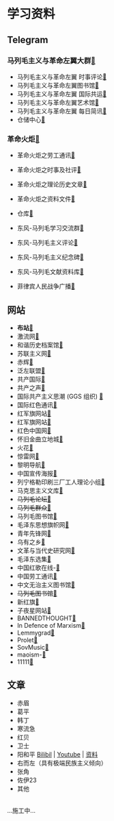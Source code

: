 # 学习资料

## Telegram
### **马列毛主义与革命左翼大群**[🔗](https://t.me/longlivemarxleninmaoist)
- 马列毛主义与革命左翼 时事评论[🔗](https://t.me/eventstracing)
- 马列毛主义与革命左翼图书馆[🔗](https://t.me/taipingtianguo)
- 马列毛主义与革命左翼 国际共运[🔗](https://t.me/statelesscommunism)
- 马列毛主义与革命左翼艺术馆[🔗](https://t.me/leftart)
- 马列毛主义与革命左翼 每日简讯[🔗](https://t.me/voiceofmaoist)
- 仓储中心[🔗](https://t.me/MLMismLibrary)

### **革命火炬**[🔗](https://t.me/gczy2022)
- 革命火炬之劳工通讯[🔗](https://t.me/gczy2023worker)
- 革命火炬之时事及社评[🔗](https://t.me/gczy2023news)
- 革命火炬之理论历史文章[🔗](https://t.me/gczy2023history)
- 革命火炬之资料文件[🔗](https://t.me/gczy2023document)
- 仓库[🔗](https://t.me/xintianmlmwall)

- 东风-马列毛学习交流群[🔗](https://t.me/MarxismLeninismDongfeng)
- 东风-马列毛主义评论[🔗](https://t.me/dongfengmaliemaozhuyipipan)
- 东风-马列毛主义纪念碑[🔗](https://t.me/DongFengMlmNews)
- 东风-马列毛文献资料库[🔗](https://t.me/DFMLMlib)

- 菲律宾人民战争广播[🔗](https://t.me/mlmcpp)

## 网站
- **布站**[🔗](https://longlivemarxleninmaoism.online/)
- 激流网[🔗](https://jiliuwang.net/)
- 和谐历史档案馆[🔗](https://banned-historical-archives.github.io)
- 苏联主义网[🔗](www.cccpism.com)
- 赤辉[🔗](https://chihuimlm.wordpress.com)
- 泛左联盟[🔗](https://www.fanzuoism.com/)
- 共产国际[🔗](https://maoism.freeflarum.com/)
- 共产之声[🔗](https://gongchanzhishen.wordpress.com)
- 国际共产主义思潮 (GGS 组织) [🔗](https://zh.internationalism.org)
- 国际红色通讯[🔗](https://irn.red)
- 红军旗网站[🔗](www.mzdbl.cn)
- 红军旗网站[🔗](www.mzdbl.cn)
- 红色中国网[🔗](redchinacn.net/portal.php)
- 怀旧金曲立地城[🔗](https://ip.lidicity.com/hj/cn/hsjd.html)
- 火花[🔗](https://marxist.tw)
- 惊雷网[🔗](https://www.jinglei1917.net)
- 黎明导航[🔗](https://mlmnavigation.wordpress.com)
- 中国宣传海报[🔗](https://chineseposters.net/)
- 列宁格勒印刷三厂工人理论小组[🔗](https://lenin3print.github.io/)
- 马克思主义文库[🔗](https://www.marxists.org/chinese/index.html)
- ~~马列毛论坛~~[🔗](https://newluntan.mlmlib.top)
- ~~马列毛群众~~[🔗](https://mlmmlm.icu/index.php/首页)
- 马列毛图书馆[🔗](https://maozhuyi.home.blog/)
- 毛泽东思想旗帜网[🔗](www.maoflag.cc/portal.php)
- 青年先锋网[🔗](https://communism1917.wordpress.com)
- 乌有之乡[🔗](m.wyzxwk.com)
- 文革与当代史研究网[🔗](https://difangwenge.org/forum.php)
- 毛泽东选集[🔗](https://liyandi.gitbooks.io/maozedongxuanji/content/)
- 中国红歌在线-[🔗](https://mp3.hot1949.com)
- 中国劳工通讯[🔗](https://clb.org.hk/zh-hans)
- 中文无治主义图书馆[🔗](https://zh.anarchistlibraries.net/special/index)
- ~~马列毛图书馆~~[🔗](https://book.mlmlib.top)
- 新红旗[🔗](https://newhongqi.org/)
- 子夜星网站[🔗](http://www.ziyexing.com/)
- BANNEDTHOUGHT[🔗](https://bannedthought.net/)
- In Defence of Marxism[🔗](https://www.marxist.com)
- Lemmygrad[🔗](https://lemmygrad.ml)
- Prolet[🔗](https://github.com/ProletRevDicta/Prolet)
- SovMusic[🔗](www.sovmusic.ru/index.php)
- maoism-[🔗](https://github.com/bitface9527/maoism-)
- 11111[🔗](22222)

## 文章
- 赤眉
- 葛平
- 韩丁
- 寒流急
- 红贝
- 卫士
- 阳和平 [Bilibil](https://space.bilibili.com/605727461/) | [Youtube](https://www.youtube.com/@peaceyang1952) | [资料](https://t.me/taipingtianguo/2312)
- 右而左（具有极端民族主义倾向）
- 张角
- 佐伊23
- 其他

<br>...施工中...<br><br>
